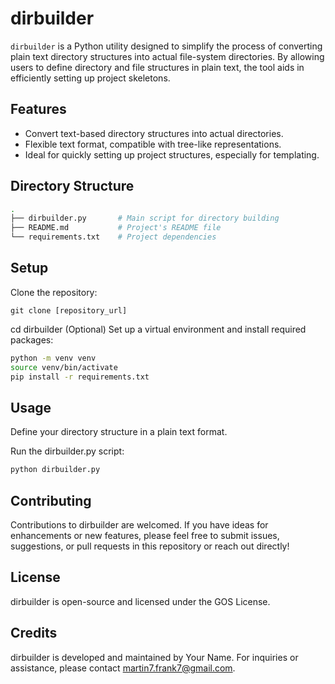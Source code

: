 # dirbuilder

`dirbuilder` is a Python utility designed to simplify the process of converting plain text directory structures into actual file-system directories. By allowing users to define directory and file structures in plain text, the tool aids in efficiently setting up project skeletons.

## Features

- Convert text-based directory structures into actual directories.
- Flexible text format, compatible with tree-like representations.
- Ideal for quickly setting up project structures, especially for templating.

## Directory Structure

```bash
.
├── dirbuilder.py       # Main script for directory building
├── README.md           # Project's README file
└── requirements.txt    # Project dependencies
```

## Setup

Clone the repository:

```git clone [repository_url]```

cd dirbuilder
(Optional) Set up a virtual environment and install required packages:

```bash
python -m venv venv
source venv/bin/activate
pip install -r requirements.txt
```

## Usage

Define your directory structure in a plain text format.

Run the dirbuilder.py script:

```bash
python dirbuilder.py
```

## Contributing

Contributions to dirbuilder are welcomed. If you have ideas for enhancements or new features, please feel free to submit issues, suggestions, or pull requests in this repository or reach out directly!

## License

dirbuilder is open-source and licensed under the GOS License.

## Credits

dirbuilder is developed and maintained by Your Name. For inquiries or assistance, please contact martin7.frank7@gmail.com.

